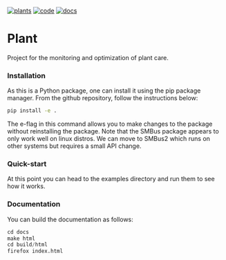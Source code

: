[![plants](https://img.shields.io/badge/Plants-Healthy-green.svg)](https://shields.io/)
[![code](https://img.shields.io/badge/Code-Neat-blue.svg)](https://shields.io/)
[![docs](https://img.shields.io/badge/docs-soon-orange.svg)](https://shields.io/)

# Plant
Project for the monitoring and optimization of plant care.

### Installation

As this is a Python package, one can install it using the pip package manager. From
the github repository, follow the instructions below:

```bash
pip install -e .
```

The e-flag in this command allows you to make changes to the package without
reinstalling the package.
Note that the SMBus package appears to only work well on linux distros. We can move to
SMBus2 which runs on other systems but requires a small API change.

### Quick-start
At this point you can head to the examples directory and run them to see how it works.

### Documentation

You can build the documentation as follows:

```python
cd docs
make html
cd build/html
firefox index.html
```

